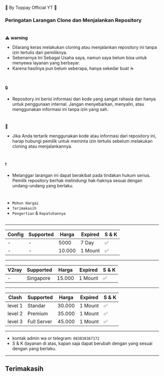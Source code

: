 🍚 By Toppay Official YT 🚀
### Peringatan Larangan Clone dan Menjalankan Repository
#
⚠️ **warning**
- Dilarang keras melakukan cloning atau menjalankan repository ini tanpa izin tertulis dari pemiliknya.
- Sebenarnya Ini Sebagai Usaha saya, namun saya belum bisa untuk menyewa layanan yang berbayar.
- Karena hasilnya pun belum seberapa, hanya sekedar buat ☕
#
🔒
- Repository ini berisi informasi dan kode yang sangat rahasia dan hanya untuk penggunaan internal. Jangan menyebarkan, menyalin, atau menggunakan informasi ini tanpa izin yang sah.
#
📩
- Jika Anda tertarik menggunakan kode atau informasi dari repository ini, harap hubungi pemilik untuk meminta izin tertulis sebelum melakukan cloning atau menjalankannya.
#
❗
- Melanggar larangan ini dapat berakibat pada tindakan hukum serius. Pemilik repository berhak melindungi hak-haknya sesuai dengan undang-undang yang berlaku.
#
- `Mohon Hargai`
- `Terimakasih`
- `Pengertian` & `Kepatuhannya`

##
___
| Config  | Supported    | Harga   | Expired | S & K |
| ------- | ------------ | ------- | ------- | ----- |
| -       | -            | 5000    | 7 Day   |   ✅  |
| -       | -            | 10.000  | 1 Mount |   ✅  |
___
| V2ray   | Supported    | Harga   | Expired | S & K |
| ------- | ------------ | ------- | ------- | ----- |
| -       | Singapore    | 15.000  | 1 Mount |   ✅  |
___
| Clash   | Supported    | Harga   | Expired | S & K |
| ------- | ------------ | ------- | ------- | ----- |
| level 1 | Standar      | 30.000  | 1 Mount |   ✅  |
| level 2 | Premium      | 35.000  | 1 Mount |   ✅  |
| level 3 | Full Server  | 45.000  | 1 Mount |   ✅  |
___
-    kontak admin wa or telegram: `083838367172`
- S & K (layanan di atas, kapan saja dapat berubah dengan yang sesuai dengan yang berlaku.
---
##
## Terimakasih